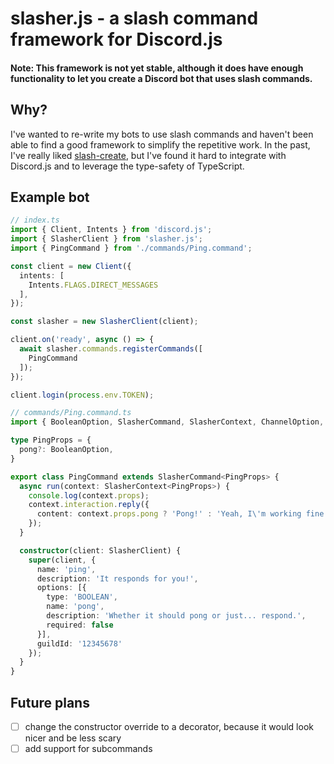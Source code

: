 # slasher.js - a slash command framework for Discord.js
#### Note: This framework is not yet stable, although it does have enough functionality to let you create a Discord bot that uses slash commands.

## Why?
I've wanted to re-write my bots to use slash commands and haven't been able to find a good framework to simplify the repetitive work. In the past, I've really liked [slash-create](https://github.com/Snazzah/slash-create), but I've found it hard to integrate with Discord.js and to leverage the type-safety of TypeScript.

## Example bot
```ts
// index.ts
import { Client, Intents } from 'discord.js';
import { SlasherClient } from 'slasher.js';
import { PingCommand } from './commands/Ping.command';

const client = new Client({
  intents: [
    Intents.FLAGS.DIRECT_MESSAGES
  ],
});

const slasher = new SlasherClient(client);

client.on('ready', async () => {
  await slasher.commands.registerCommands([
    PingCommand
  ]);
});

client.login(process.env.TOKEN);
```

```ts
// commands/Ping.command.ts
import { BooleanOption, SlasherCommand, SlasherContext, ChannelOption, SlasherClient } from 'slasher.js';

type PingProps = {
  pong?: BooleanOption,
}

export class PingCommand extends SlasherCommand<PingProps> {
  async run(context: SlasherContext<PingProps>) {
    console.log(context.props);
    context.interaction.reply({
      content: context.props.pong ? 'Pong!' : 'Yeah, I\'m working fine.'
    });
  }

  constructor(client: SlasherClient) {
    super(client, {
      name: 'ping',
      description: 'It responds for you!',
      options: [{
        type: 'BOOLEAN',
        name: 'pong',
        description: 'Whether it should pong or just... respond.',
        required: false
      }],
      guildId: '12345678'
    });
  }
}
```

## Future plans
- [ ] change the constructor override to a decorator, because it would look nicer and be less scary
- [ ] add support for subcommands